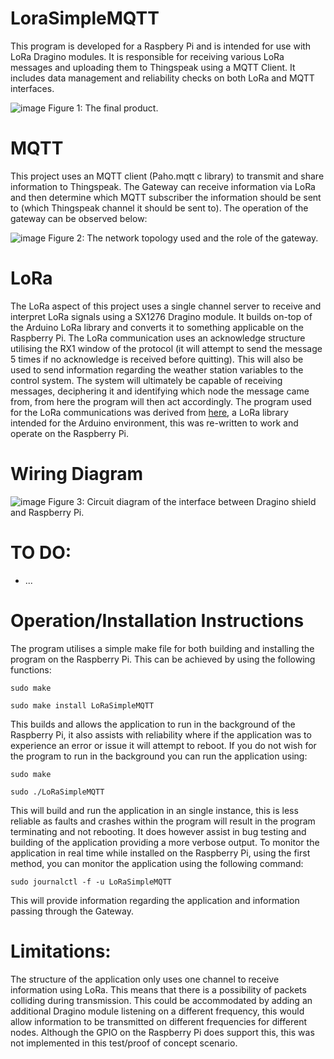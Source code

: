 # LoraSimpleMQTT
This program is developed for a Raspbery Pi and is intended for use with LoRa Dragino modules. It is responsible for receiving various LoRa messages and uploading them to Thingspeak using a MQTT Client. It includes data management and reliability checks on both LoRa and MQTT interfaces.

![image](https://drive.google.com/uc?export=view&id=1IyFwkndXneeQ8KbWKOkJTJl4UHYygkWe)
Figure 1: The final product.

# MQTT
This project uses an MQTT client (Paho.mqtt c library) to transmit and share information to Thingspeak. The Gateway can receive information via LoRa and then determine which MQTT subscriber the information should be sent to (which Thingspeak channel it should be sent to). The operation of the gateway can be observed below:

![image](https://drive.google.com/uc?export=view&id=1XWNL8NdCEkjr6fpAYRsgic4OdOn5ZbUE)
Figure 2: The network topology used and the role of the gateway.

# LoRa
The LoRa aspect of this project uses a single channel server to receive and interpret LoRa signals using a SX1276 Dragino module. It builds on-top of the Arduino LoRa library and converts it to something applicable on the Raspberry Pi. The LoRa communication uses an acknowledge structure utilising the RX1 window of the protocol (it will attempt to send the message 5 times if no acknowledge is received before quitting). This will also be used to send information regarding the weather station variables to the control system. The system will ultimately be capable of receiving messages, deciphering it and identifying which node the message came from, from here the program will then act accordingly. The program used for the LoRa communications was derived from [here](https://github.com/sandeepmistry/arduino-LoRa), a LoRa library intended for the Arduino environment, this was re-written to work and operate on the Raspberry Pi.

# Wiring Diagram
![image](https://drive.google.com/uc?export=view&id=1YM_XTfLAoK2r2KCQsAAmkSWHfu61cNFR)
Figure 3: Circuit diagram of the interface between Dragino shield and Raspberry Pi.

# TO DO:
- ...
# Operation/Installation Instructions
The program utilises a simple make file for both building and installing the program on the Raspberry Pi. This can be achieved by using the following functions:
```
sudo make

sudo make install LoRaSimpleMQTT
```
This builds and allows the application to run in the background of the Raspberry Pi, it also assists with reliability where if the application was to experience an error or issue it will attempt to reboot. If you do not wish for the program to run in the background you can run the application using:
```
sudo make

sudo ./LoRaSimpleMQTT
```
This will build and run the application in an single instance, this is less reliable as faults and crashes within the program will result in the program terminating and not rebooting. It does however assist in bug testing and building of the application providing a more verbose output. To monitor the application in real time while installed on the Raspberry Pi, using the first method, you can monitor the application using the following command:
```
sudo journalctl -f -u LoRaSimpleMQTT
```
This will provide information regarding the application and information passing through the Gateway.

# Limitations:
The structure of the application only uses one channel to receive information using LoRa. This means that there is a possibility of packets colliding during transmission. This could be accommodated by adding an additional Dragino module listening on a different frequency, this would allow information to be transmitted on different frequencies for different nodes. Although the GPIO on the Raspberry Pi does support this, this was not implemented in this test/proof of concept scenario.
